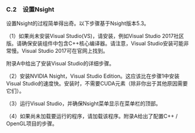 ### C.2　设置Nsight

设置Nsight的过程简单得出奇。以下步骤基于Nsight版本5.3。

（1）如果尚未安装Visual Studio(VS)，请安装，例如Visual Studio 2017社区版。请确保安装组件中包含C++核心编译器。请注意，Visual Studio安装可能非常慢。Visual Studio 2017可在官网上找到。

附录A中给出了安装Visual Studio的详细步骤。

（2）安装NVIDIA Nsight，Visual Studio Edition。这应该比在步骤1中安装Visual Studio的速度快。安装时，不需要CUDA元素（除非你出于其他原因需要它们）。

（3）运行Visual Studio，并确保Nsight菜单显示在菜单栏的顶部。

（4）如果尚未加载要运行的程序，请加载该程序。附录A给出了配置C++ / OpenGL项目的步骤。

